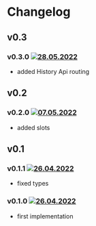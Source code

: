 # Changelog

## v0.3

### v0.3.0 [![28.05.2022](https://img.shields.io/date/1653753542)](https://github.com/d8corp/innet-server/tree/v0.3.0)
- added History Api routing

## v0.2

### v0.2.0 [![07.05.2022](https://img.shields.io/date/1651909929)](https://github.com/d8corp/innet-server/tree/v0.2.0)
- added slots

## v0.1

### v0.1.1 [![26.04.2022](https://img.shields.io/date/1651005778)](https://github.com/d8corp/innet-server/tree/v0.1.1)
- fixed types

### v0.1.0 [![26.04.2022](https://img.shields.io/date/1651004778)](https://github.com/d8corp/innet-server/tree/v0.1.0)
- first implementation
